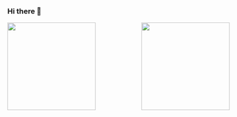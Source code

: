 ### Hi there 👋
<img align="left" height="200px" src="https://github-readme-stats.vercel.app/api?username=0xkdavid&show_icons=true&theme=merko&count_private=true" />
<img align="right" height="200px" src="https://github-readme-stats.vercel.app/api/top-langs/?username=0xkdavid&layout=compact&theme=merko&count_private=true">
